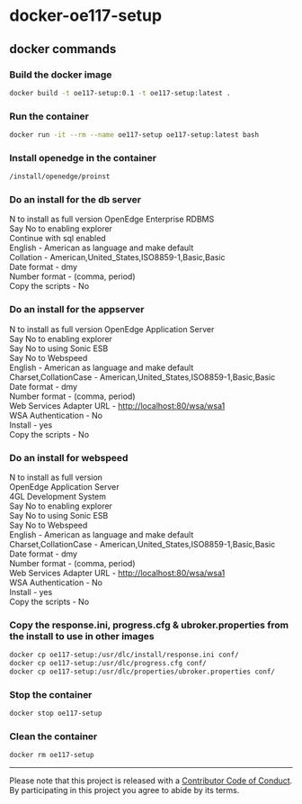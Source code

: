 # docker-oe117-setup

## docker commands

### Build the docker image

```bash
docker build -t oe117-setup:0.1 -t oe117-setup:latest .
```

### Run the container

```bash
docker run -it --rm --name oe117-setup oe117-setup:latest bash
```

### Install openedge in the container

```bash
/install/openedge/proinst
```

### Do an install for the db server

N to install as full version
OpenEdge Enterprise RDBMS  
Say No to enabling explorer  
Continue with sql enabled  
English - American as language and make default  
Collation - American,United_States,ISO8859-1,Basic,Basic  
Date format - dmy  
Number format - (comma, period)  
Copy the scripts - No  

### Do an install for the appserver

N to install as full version
OpenEdge Application Server  
Say No to enabling explorer  
Say No to using Sonic ESB  
Say No to Webspeed  
English - American as language and make default  
Charset,CollationCase - American,United_States,ISO8859-1,Basic,Basic  
Date format - dmy  
Number format - (comma, period)  
Web Services Adapter URL - <http://localhost:80/wsa/wsa1>  
WSA Authentication - No  
Install - yes  
Copy the scripts - No  

### Do an install for webspeed

N to install as full version  
OpenEdge Application Server  
4GL Development System  
Say No to enabling explorer  
Say No to using Sonic ESB  
Say No to Webspeed  
English - American as language and make default  
Charset,CollationCase - American,United_States,ISO8859-1,Basic,Basic  
Date format - dmy  
Number format - (comma, period)  
Web Services Adapter URL - <http://localhost:80/wsa/wsa1>  
WSA Authentication - No  
Install - yes  
Copy the scripts - No  

### Copy the response.ini, progress.cfg & ubroker.properties from the install to use in other images

```bash
docker cp oe117-setup:/usr/dlc/install/response.ini conf/
docker cp oe117-setup:/usr/dlc/progress.cfg conf/
docker cp oe117-setup:/usr/dlc/properties/ubroker.properties conf/
```

### Stop the container

```bash
docker stop oe117-setup
```

### Clean the container

```bash
docker rm oe117-setup
```

- - -

Please note that this project is released with a [Contributor Code of Conduct](code-of-conduct.md). By participating in this project you agree to abide by its terms.

